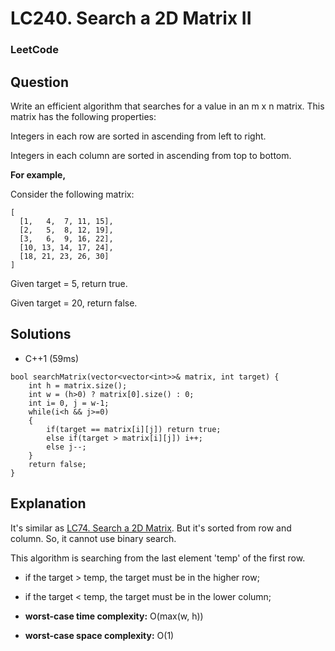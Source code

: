 # LC240. Search a 2D Matrix II

### LeetCode

## Question

Write an efficient algorithm that searches for a value in an m x n matrix. This matrix has the following properties:

Integers in each row are sorted in ascending from left to right.

Integers in each column are sorted in ascending from top to bottom.

**For example,**

Consider the following matrix:
```
[
  [1,   4,  7, 11, 15],
  [2,   5,  8, 12, 19],
  [3,   6,  9, 16, 22],
  [10, 13, 14, 17, 24],
  [18, 21, 23, 26, 30]
]
```

Given target = 5, return true.

Given target = 20, return false.

## Solutions

* C++1 (59ms)
```
bool searchMatrix(vector<vector<int>>& matrix, int target) {
    int h = matrix.size();
    int w = (h>0) ? matrix[0].size() : 0;
    int i= 0, j = w-1;
    while(i<h && j>=0)
    {
        if(target == matrix[i][j]) return true;
        else if(target > matrix[i][j]) i++;
        else j--;
    }
    return false;
}
```

## Explanation

It's similar as <a href="LC74Search2DMatrix.md">LC74. Search a 2D Matrix</a>. But it's sorted from row and column. So, it cannot use binary search.

This algorithm is searching from the last element 'temp' of the first row.

* if the target > temp, the target must be in the higher row;
* if the target < temp, the target must be in the lower column;

* **worst-case time complexity:** O(max(w, h))
* **worst-case space complexity:** O(1)